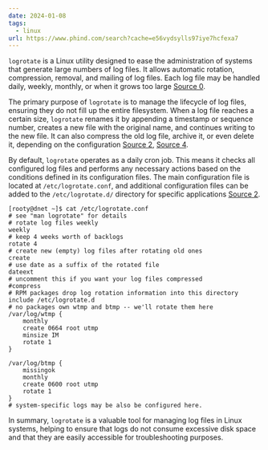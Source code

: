 ```yaml
---
date: 2024-01-08
tags:
  - linux
url: https://www.phind.com/search?cache=e56vydsylls97iye7hcfexa7
---
```

`logrotate` is a Linux utility designed to ease the administration of systems that generate large numbers of log files. It allows automatic rotation, compression, removal, and mailing of log files. Each log file may be handled daily, weekly, monthly, or when it grows too large [Source 0](https://linux.die.net/man/8/logrotate#:~:text=logrotate%20is%20designed%20to%20ease).

The primary purpose of `logrotate` is to manage the lifecycle of log files, ensuring they do not fill up the entire filesystem. When a log file reaches a certain size, `logrotate` renames it by appending a timestamp or sequence number, creates a new file with the original name, and continues writing to the new file. It can also compress the old log file, archive it, or even delete it, depending on the configuration [Source 2](https://www.redhat.com/sysadmin/setting-logrotate), [Source 4](https://www.crowdstrike.com/cybersecurity-101/observability/log-rotation/).

By default, `logrotate` operates as a daily cron job. This means it checks all configured log files and performs any necessary actions based on the conditions defined in its configuration files. The main configuration file is located at `/etc/logrotate.conf`, and additional configuration files can be added to the `/etc/logrotate.d/` directory for specific applications [Source 2](https://www.redhat.com/sysadmin/setting-logrotate).

```shell
[rooty@dnet ~]$ cat /etc/logrotate.conf
# see "man logrotate" for details
# rotate log files weekly
weekly
# keep 4 weeks worth of backlogs
rotate 4
# create new (empty) log files after rotating old ones
create
# use date as a suffix of the rotated file
dateext
# uncomment this if you want your log files compressed
#compress
# RPM packages drop log rotation information into this directory
include /etc/logrotate.d
# no packages own wtmp and btmp -- we'll rotate them here
/var/log/wtmp {
	monthly
	create 0664 root utmp
	minsize IM
	rotate 1
}

/var/log/btmp {
	missingok
	monthly
	create 0600 root utmp
	rotate 1
}
# system-specific logs may be also be configured here.
```

In summary, `logrotate` is a valuable tool for managing log files in Linux systems, helping to ensure that logs do not consume excessive disk space and that they are easily accessible for troubleshooting purposes.